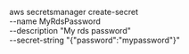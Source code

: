aws secretsmanager create-secret \
--name MyRdsPassword \
--description "My rds password" \
--secret-string "{\"password\":\"mypassword\"}"